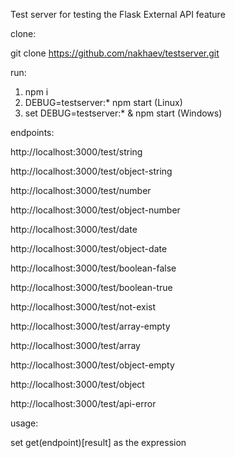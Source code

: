 Test server for testing the Flask External API feature

clone:

git clone https://github.com/nakhaev/testserver.git

run:

1. npm i
2. DEBUG=testserver:* npm start (Linux)
3. set DEBUG=testserver:* & npm start (Windows)

endpoints:

http://localhost:3000/test/string

http://localhost:3000/test/object-string

http://localhost:3000/test/number

http://localhost:3000/test/object-number

http://localhost:3000/test/date

http://localhost:3000/test/object-date

http://localhost:3000/test/boolean-false

http://localhost:3000/test/boolean-true

http://localhost:3000/test/not-exist

http://localhost:3000/test/array-empty

http://localhost:3000/test/array

http://localhost:3000/test/object-empty

http://localhost:3000/test/object

http://localhost:3000/test/api-error

usage:

set get(endpoint)[result] as the expression